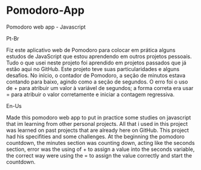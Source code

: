 # Pomodoro-App
Pomodoro web app - Javascript

Pt-Br

Fiz este aplicativo web de Pomodoro para colocar em prática alguns estudos de JavaScript que estou aprendendo em outros projetos pessoais. Tudo o que usei neste projeto foi aprendido em projetos passados que já estão aqui no GitHub. Este projeto teve suas particularidades e alguns desafios. No início, o contador de Pomodoro, a seção de minutos estava contando para baixo, agindo como a seção de segundos. O erro foi o uso de + para atribuir um valor à variável de segundos; a forma correta era usar = para atribuir o valor corretamente e iniciar a contagem regressiva.

En-Us

Made this pomodoro web app to put in practice some studies on javascript that im learning from other personal projects. All that i used in this project was learned on past projects that are already here on GitHub. This project had his specifities and some challenges. At the beginning the pomodoro countdown, the minutes section was counting down, acting like the seconds section, error was the using of + to assign a value into the seconds variable, the correct way were using the = to assign the value correctly and start the countdown.
